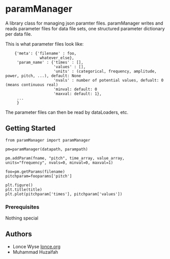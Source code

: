 # paramManager

A library class for managing json paramter files.
paramManager writes and reads parameter files for data file sets, one structured parameter dictionary per data file.

This is what parameter files look like:
~~~~
    {'meta': {'filename' : foo,
               whatever_else},
     'param_name' : {'times' : [], 
                     'values' : [],
                     'units' : (categorical, frequency, amplitude, power, pitch, ...), default: None
                     'nvals' : number of potential values, defualt: 0 (means continuous real)
                     'minval: default: 0
                     'maxval: default: 1},
     ...
     } 
~~~~
The parameter files can then be read by dataLoaders, etc. 


## Getting Started
~~~~
from paramManager import paramManager

pm=paramManager(datapath, parampath)

pm.addParam(fname, "pitch", time_array, value_array, units="frequency", nvals=0, minval=0, maxval=1) 

foo=pm.getParams(filename)
pitchparam=fooparams['pitch']

plt.figure()
plt.title(title)
plt.plot(pitchparam['times'], pitchparam['values'])
~~~~

### Prerequisites

Nothing special



## Authors

* Lonce Wyse  [lonce.org](http://lonce.org)
* Muhammad Huzaifah





